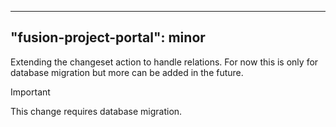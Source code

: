 
---
"fusion-project-portal": minor
--- 
Extending the changeset action to handle relations. For now this is only for database migration but more can be added in the future.

<!--- Write your changeset here -->


> [!IMPORTANT]  
> This change requires database migration.
